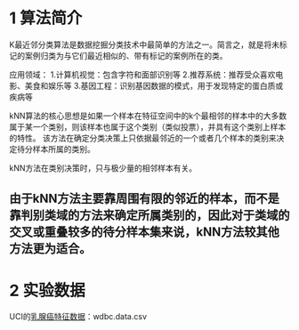 # 1 算法简介
K最近邻分类算法是数据挖掘分类技术中最简单的方法之一。简言之，就是将未标记的案例归类为与它们最近相似的、带有标记的案例所在的类。

应用领域：
    1.计算机视觉：包含字符和面部识别等
    2.推荐系统：推荐受众喜欢电影、美食和娱乐等
    3.基因工程：识别基因数据的模式，用于发现特定的蛋白质或疾病等
	
kNN算法的核心思想是如果一个样本在特征空间中的k个最相邻的样本中的大多数属于某一个类别，则该样本也属于这个类别（类似投票），并具有这个类别上样本的特性。
该方法在确定分类决策上只依据最邻近的一个或者几个样本的类别来决定待分样本所属的类别。

kNN方法在类别决策时，只与极少量的相邻样本有关。

由于kNN方法主要靠周围有限的邻近的样本，而不是靠判别类域的方法来确定所属类别的，因此对于类域的交叉或重叠较多的待分样本集来说，kNN方法较其他方法更为适合。
---

# 2 实验数据
UCI的[乳腺癌特征数据](http://archive.ics.uci.edu/ml/machine-learning-databases/breast-cancer-wisconsin/wdbc.data)：wdbc.data.csv